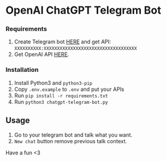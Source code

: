 # OpenAI ChatGPT Telegram Bot

### Requirements

1. Create Telegram bot [HERE](https://t.me/BotFather) and get API:
`XXXXXXXXXX:XXXXXXXXXXXXXXXXXXXXXXXXXXXXXXXXXXX`
2. Get OpenAI API [HERE](https://openai.com/api/).

### Installation

1. Install Python3 and `python3-pip`
2. Copy `.env.example` to `.env` and put your APIs
3. Run `pip install -r requirements.txt`
4. Run `python3 chatgpt-telegram-bot.py`

## Usage
1. Go to your telegram bot and talk what you want.
2. `New chat` button remove previous talk context.

Have a fun <3

